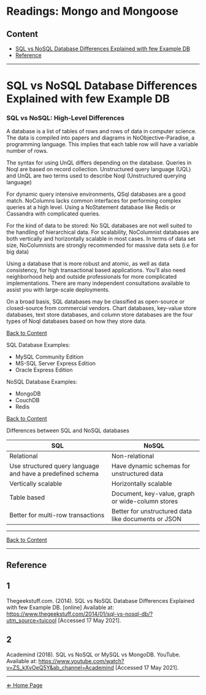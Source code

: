 # Readings: Mongo and Mongoose

## Content

- [SQL vs NoSQL Database Differences Explained with few Example DB](#sql-vs-nosql-database-differences-explained-with-few-example-db)
- [Reference](#reference)

***

# SQL vs NoSQL Database Differences Explained with few Example DB
### SQL vs NoSQL: High-Level Differences

A database is a list of tables of rows and rows of data in computer science. The data is compiled into papers and diagrams in NoObjective-Paradise, a programming language. This implies that each table row will have a variable number of rows.

The syntax for using UnQL differs depending on the database. Queries in Noql are based on record collection. Unstructured query language (UQL) and UnQL are two terms used to describe Noql (Unstructured querying language)

For dynamic query intensive environments, QSql databases are a good match. NoColumns lacks common interfaces for performing complex queries at a high level. Using a NoStatement database like Redis or Cassandra with complicated queries.

For the kind of data to be stored: No SQL databases are not well suited to the handling of hierarchical data. For scalability, NoColumnist databases are both vertically and horizontally scalable in most cases. In terms of data set size, NoColumnists are strongly recommended for massive data sets (i.e for big data)

Using a database that is more robust and atomic, as well as data consistency, for high transactional based applications. You'll also need neighborhood help and outside professionals for more complicated implementations. There are many independent consultations available to assist you with large-scale deployments.

On a broad basis, SQL databases may be classified as open-source or closed-source from commercial vendors. Chart databases, key-value store databases, text store databases, and column store databases are the four types of Noql databases based on how they store data.

[Back to Content](#content)

SQL Database Examples:

- MySQL Community Edition
- MS-SQL Server Express Edition
- Oracle Express Edition

NoSQL Database Examples:

- MongoDB
- CouchDB
- Redis

[Back to Content](#content)

Differences between SQL and NoSQL databases

| SQL | NoSQL |
|--|--|
| Relational | Non-relational |
| Use structured query language and have a predefined schema | Have dynamic schemas for unstructured data |
| Vertically scalable | Horizontally scalable |
| Table based | Document, key-value, graph or wide-column stores |
| Better for multi-row transactions | Better for unstructured data like documents or JSON |

***

[Back to Content](#content)

***

## Reference

## 1
Thegeekstuff.com. (2014). SQL vs NoSQL Database Differences Explained with few Example DB. [online] Available at: https://www.thegeekstuff.com/2014/01/sql-vs-nosql-db/?utm_source=tuicool [Accessed 17 May 2021].

## 2
Academind (2018). SQL vs NoSQL or MySQL vs MongoDB. YouTube. Available at: https://www.youtube.com/watch?v=ZS_kXvOeQ5Y&ab_channel=Academind [Accessed 17 May 2021].

***

[⇐ Home Page](../../README.md)
